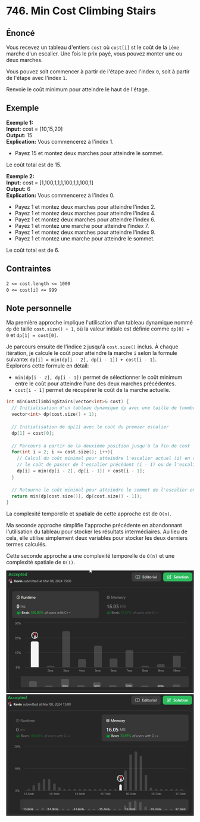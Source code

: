 # 746. Min Cost Climbing Stairs

## Énoncé

Vous recevez un tableau d'entiers `cost` où `cost[i]` st le coût de la `ième` marche d'un escalier. Une fois le prix payé, vous pouvez monter une ou deux marches.

Vous pouvez soit commencer à partir de l'étape avec l'index `0`, soit à partir de l'étape avec l'index `1`.

Renvoie le coût minimum pour atteindre le haut de l'étage.

## Exemple

**Exemple 1:**  
**Input:** cost = [10,15,20]  
**Output:** 15  
**Explication:** Vous commencerez à l'index 1.

- Payez 15 et montez deux marches pour atteindre le sommet.

Le coût total est de 15.

**Exemple 2:**  
**Input:** cost = [1,100,1,1,1,100,1,1,100,1]  
**Output:** 6  
**Explication:** Vous commencerez à l'index 0.

- Payez 1 et montez deux marches pour atteindre l'index 2.
- Payez 1 et montez deux marches pour atteindre l'index 4.
- Payez 1 et montez deux marches pour atteindre l'index 6.
- Payez 1 et montez une marche pour atteindre l'index 7.
- Payez 1 et montez deux marches pour atteindre l'index 9.
- Payez 1 et montez une marche pour atteindre le sommet.

Le coût total est de 6.

## Contraintes

`2 <= cost.length <= 1000`  
`0 <= cost[i] <= 999`

## Note personnelle

Ma première approche implique l'utilisation d'un tableau dynamique nommé `dp` de taille `cost.size() + 1`, où la valeur initiale est définie comme `dp[0] = 0` et `dp[1] = cost[0]`.

Je parcours ensuite de l'indice `2` jusqu'à `cost.size()` inclus. À chaque itération, je calcule le coût pour atteindre la marche `i` selon la formule suivante: `dp[i] = min(dp[i - 2], dp[i - 1]) + cost[i - 1]`.  
Explorons cette formule en détail:

- `min(dp[i - 2], dp[i - 1])` permet de sélectionner le coût minimum entre le coût pour atteindre l'une des deux marches précédentes.
- `cost[i - 1]` permet de récupérer le coût de la marche actuelle.

```cpp
int minCostClimbingStairs(vector<int>& cost) {
  // Initialisation d'un tableau dynamique dp avec une taille de (nombre d'éléments dans cost + 1)
  vector<int> dp(cost.size() + 1);

  // Initialisation de dp[1] avec le coût du premier escalier
  dp[1] = cost[0];

  // Parcours à partir de la deuxième position jusqu'à la fin de cost
  for(int i = 2; i <= cost.size(); i++){
    // Calcul du coût minimal pour atteindre l'escalier actuel (i) en comparant
    // le coût de passer de l'escalier précédent (i - 1) ou de l'escalier avant le précédent (i - 2)
    dp[i] = min(dp[i - 2], dp[i - 1]) + cost[i - 1];
  }

  // Retourne le coût minimal pour atteindre le sommet de l'escalier en partant de la base
  return min(dp[cost.size()], dp[cost.size() - 1]);
}
```

La complexité temporelle et spatiale de cette approche est de `O(n)`.

Ma seconde approche simplifie l'approche précédente en abandonnant l'utilisation du tableau pour stocker les résultats intermédiaires. Au lieu de cela, elle utilise simplement deux variables pour stocker les deux derniers termes calculés.

Cette seconde approche a une complexité temporelle de `O(n)` et une complexité spatiale de `O(1)`.

<img src="./imgs/runtime.png"/>
<img src="./imgs/memory.png"/>
